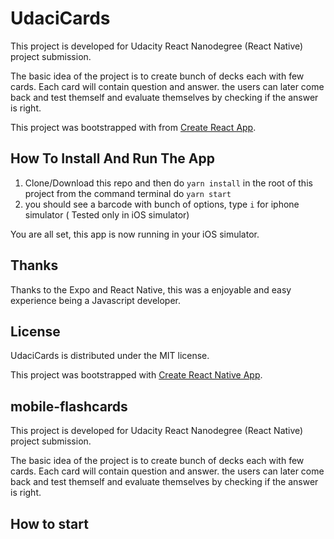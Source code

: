 # UdaciCards
This project is developed for Udacity React Nanodegree (React Native) project submission.

The basic idea of the project is to create bunch of decks each with few cards. Each card will contain question and answer. the users can later come back and test themself and evaluate themselves by checking if the answer is right.

This project was bootstrapped with from [Create React App](https://github.com/facebookincubator/create-react-app).

## How To Install And Run The App

1. Clone/Download this repo and then do `yarn install` in the root of this project from the command terminal
  do `yarn start`
2. you should see a barcode with bunch of options, type `i` for iphone simulator ( Tested only in iOS simulator)

You are all set, this app is now running in your iOS simulator.


## Thanks

Thanks to the Expo and React Native, this was a enjoyable and easy experience being a Javascript developer.

## License

UdaciCards is distributed under the MIT license.





This project was bootstrapped with [Create React Native App](https://github.com/react-community/create-react-native-app).

## mobile-flashcards

This project is developed for Udacity React Nanodegree (React Native) project submission.

The basic idea of the project is to create bunch of decks each with few cards. Each card will contain question and answer. the users can later come back and test themself and evaluate themselves by checking if the answer is right.

## How to start

